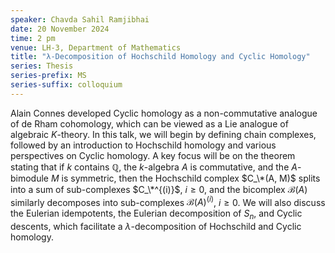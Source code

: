 ```yaml
---
speaker: Chavda Sahil Ramjibhai
date: 20 November 2024
time: 2 pm
venue: LH-3, Department of Mathematics
title: "λ-Decomposition of Hochschild Homology and Cyclic Homology"
series: Thesis
series-prefix: MS
series-suffix: colloquium
---
```


Alain Connes developed Cyclic homology as a non-commutative analogue of de Rham cohomology, which can be viewed as a Lie analogue of algebraic $K$-theory. In this talk, we will begin by defining chain complexes, followed by an introduction to Hochschild homology and various perspectives on Cyclic homology. A key focus will be on the theorem stating that if $k$ contains $\mathbb{Q}$, the $k$-algebra $A$ is commutative, and the $A$-bimodule $M$ is symmetric, then the Hochschild complex $C_\*(A, M)$ splits into a sum of sub-complexes $C_\*^{(i)}$, $i \geq 0$, and the bicomplex $\mathcal{B}(A)$ similarly decomposes into sub-complexes $\mathcal{B}(A)^{(i)}$, $i \geq 0$. We will also discuss the Eulerian idempotents, the Eulerian decomposition of $S_n$, and Cyclic descents, which facilitate a $\lambda$-decomposition of Hochschild and Cyclic homology.

